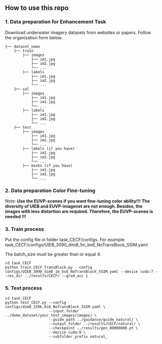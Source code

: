 ## How to use this repo

### 1. Data preparation for Enhancement Task
Download underwater imagery datasets from websites or papers. Follow the organization form below.
```
├── dataset_name
    ├── train
        ├── images
            ├── im1.jpg
            ├── im2.jpg
            └── ...
        ├── labels
            ├── im1.jpg
            ├── im2.jpg
            └── ...
    ├── val
        ├── images
            ├── im1.jpg
            ├── im2.jpg
            └── ...
        ├── labels
            ├── im1.jpg
            ├── im2.jpg
            └── ...
    ├── test
        ├── images
            ├── im1.jpg
            ├── im2.jpg
            └── ...
        ├── labels (if you have)
            ├── im1.jpg
            ├── im2.jpg
            └── ...
        ├── masks (if you have)
            ├── im1.jpg
            ├── im2.jpg
            └── ...
```

### 2. Data preparation Color Fine-tuning
Note: **Use the EUVP-scenes if you want fine-tuning color ability!!!**
**The diversity of UIEB and EUVP-imagenet are not enough. 
Besides, the images with less distortion are required. Therefore, the EUVP-scenes is needed !!!**


### 3. Train process
Put the config file in folder task_CECF/configs. For example task_CECF/configs/UIEB_3090_dim8_1m_bs6_NoTransBlock_SSIM.yaml

The batch_size must be greater than or equal 4.

```
cd task_CECF
python train_CECF_TransBlock.py --config configs/UIEB_3090_dim8_1m_bs6_NoTransBlock_SSIM.yaml --device cuda:7 --res_dir ../results/CECF/ --grad_acc 1
```

### 5. Test process

```
cd task_CECF 
python test_CECF.py --config configs/dim8_150k_bs6_NoTransBlock_SSIM.yaml \
                    --input_folder ../demo_dataset/your_test_images/images/ \
                    --guide_path ../guidance/guide_natural/ \
                    --output_folder ../results/CECF/natural/ \
                    --checkpoint ../results/gen_00000000.pt \
                    --device cuda:0 \
                    --subfolder_prefix natural_
```